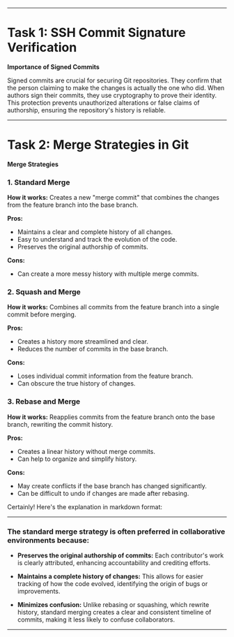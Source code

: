 
---

# Task 1: SSH Commit Signature Verification
**Importance of Signed Commits**

Signed commits are crucial for securing Git repositories. They confirm that the person claiming to make the changes is actually the one who did. When authors sign their commits, they use cryptography to prove their identity. This protection prevents unauthorized alterations or false claims of authorship, ensuring the repository's history is reliable.

---

# Task 2: Merge Strategies in Git
**Merge Strategies**

### 1. Standard Merge
**How it works:** Creates a new "merge commit" that combines the changes from the feature branch into the base branch.

**Pros:**
- Maintains a clear and complete history of all changes.
- Easy to understand and track the evolution of the code.
- Preserves the original authorship of commits.

**Cons:**
- Can create a more messy history with multiple merge commits.

### 2. Squash and Merge
**How it works:** Combines all commits from the feature branch into a single commit before merging.

**Pros:**
- Creates a history more streamlined and clear.
- Reduces the number of commits in the base branch.

**Cons:**
- Loses individual commit information from the feature branch.
- Can obscure the true history of changes.

### 3. Rebase and Merge
**How it works:** Reapplies commits from the feature branch onto the base branch, rewriting the commit history.

**Pros:**
- Creates a linear history without merge commits.
- Can help to organize and simplify history.

**Cons:**
- May create conflicts if the base branch has changed significantly.
- Can be difficult to undo if changes are made after rebasing.

Certainly! Here's the explanation in markdown format:

---

### The standard merge strategy is often preferred in collaborative environments because:

- **Preserves the original authorship of commits:** Each contributor's work is clearly attributed, enhancing accountability and crediting efforts.

- **Maintains a complete history of changes:** This allows for easier tracking of how the code evolved, identifying the origin of bugs or improvements.

- **Minimizes confusion:** Unlike rebasing or squashing, which rewrite history, standard merging creates a clear and consistent timeline of commits, making it less likely to confuse collaborators.



---
